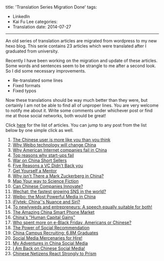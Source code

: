 title: 'Translation Series Migration Done'
tags:
 - LinkedIn
 - Kai Fu Lee
categories:
 - Translation
date: 2014-07-27
---

An old series of translation articles are migrated from wordpress to my new hexo blog. This serie contains 23 articles which were translated after I graduated from university. 

Recently I have been working on the migration and update of these articles. Some words and sentences seem to be strangle to me after a second look. So I did some necessary improvements. 

* Re-translated some lines
* Fixed formats 
* Fixed typos
  
Now these translations should be way much better than they were, but certainly I am not be able to find all of unproper lines. You are very welcome to notify me about it. Write some comments under whichever post or find me at those social networks, both would be great! 

Click [here](http://freetymekiyan.github.io/tags/Kai-Fu-Lee/) for the list of articles. You can jump to any post from the list below by one simple click as well.  

1. [The Chinese user is more like you than you think](/2013/07/26/translation/kaifulee-1/)
2. [Why Weibo technology will change China](/2013/08/02/translation/kaifulee-2/)
3. [Why American Internet companies fail in China](/2013/08/03/translation/kaifulee-3/)
4. [Top reasons why start-ups fail](/2013/08/04/translation/kaifulee-4/)
5. [War on China Short Sellers](/2012/10/20/translation/kaifulee-5/)
6. [Five Reasons a VC Didn't Back you](/2012/10/21/translation/kaifulee-6/)
7. [Get Yourself a Mentor](/2012/10/22/translation/kaifulee-7/)
8. [Why isn't There a Mark Zuckerberg in China?](/2012/10/29/translation/kaifulee-8/)
9. [Map Your way to Science Fiction](/2012/11/04/translation/kaifulee-9/)
10. [Can Chinese Companies Innovate?](/2012/11/13/translation/kaifulee-10/)
11. [Wechat: the fastest growing SNS in the world?](/2013/05/05/translation/kaifulee-11/)
12. [Weibo: the Most Powerful Media in China](/2013/07/04/translation/kaifulee-12/)
13. [iFlytek: China''s Nuance and Siri?](/2013/07/05/translation/kaifulee-13/)
14. [To newlyweds and entrepreneurs: A speech equally suitable for both!](/2013/07/06/translation/kaifulee-14/)
15. [The Amazing China Smart Phone Market](/2013/07/11/translation/kaifulee-15/)
16. [China's "Human Capital Gains"](/2013/07/14/translation/kaifulee-16/)
17. [Who spent more on e-Black Friday, Americans or Chinese?](/2013/07/16/translation/kaifulee-17/)
18. [The Power of Social Recommendation](/2013/07/17/translation/kaifulee-18/)
19. [China Campus Recruiting: 6.8M Graduates](/2013/07/18/translation/kaifulee-19/)
20. [Social Media Mercenaries for Hire!](/2013/07/23/translation/kaifulee-20/)
21. [My Adventures in China Social Media](/2013/07/23/translation/kaifulee-21/)
22. [I Am Back on Chinese Social Media!](/2013/08/05/translation/kaifulee-22/)
23. [Chinese Netizens React Strongly to Prism](/2013/08/06/translation/kaifulee-23/)
